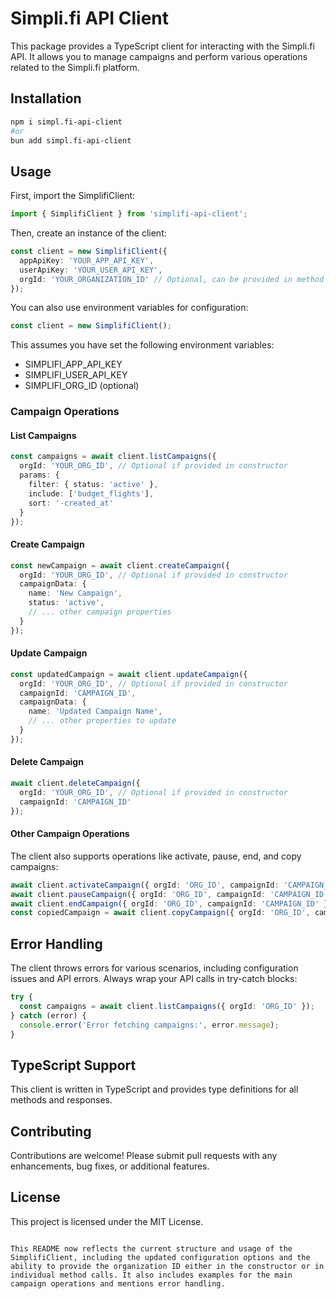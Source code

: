 # Simpli.fi API Client

This package provides a TypeScript client for interacting with the Simpli.fi API. It allows you to manage campaigns and perform various operations related to the Simpli.fi platform.

## Installation

```bash
npm i simpl.fi-api-client
#or 
bun add simpl.fi-api-client
```

## Usage

First, import the SimplifiClient:

```typescript
import { SimplifiClient } from 'simplifi-api-client';
```

Then, create an instance of the client:

```typescript
const client = new SimplifiClient({
  appApiKey: 'YOUR_APP_API_KEY',
  userApiKey: 'YOUR_USER_API_KEY',
  orgId: 'YOUR_ORGANIZATION_ID' // Optional, can be provided in method calls
});
```

You can also use environment variables for configuration:

```typescript
const client = new SimplifiClient();
```

This assumes you have set the following environment variables:
- SIMPLIFI_APP_API_KEY
- SIMPLIFI_USER_API_KEY
- SIMPLIFI_ORG_ID (optional)

### Campaign Operations

#### List Campaigns

```typescript
const campaigns = await client.listCampaigns({
  orgId: 'YOUR_ORG_ID', // Optional if provided in constructor
  params: {
    filter: { status: 'active' },
    include: ['budget_flights'],
    sort: '-created_at'
  }
});
```

#### Create Campaign

```typescript
const newCampaign = await client.createCampaign({
  orgId: 'YOUR_ORG_ID', // Optional if provided in constructor
  campaignData: {
    name: 'New Campaign',
    status: 'active',
    // ... other campaign properties
  }
});
```

#### Update Campaign

```typescript
const updatedCampaign = await client.updateCampaign({
  orgId: 'YOUR_ORG_ID', // Optional if provided in constructor
  campaignId: 'CAMPAIGN_ID',
  campaignData: {
    name: 'Updated Campaign Name',
    // ... other properties to update
  }
});
```

#### Delete Campaign

```typescript
await client.deleteCampaign({
  orgId: 'YOUR_ORG_ID', // Optional if provided in constructor
  campaignId: 'CAMPAIGN_ID'
});
```

#### Other Campaign Operations

The client also supports operations like activate, pause, end, and copy campaigns:

```typescript
await client.activateCampaign({ orgId: 'ORG_ID', campaignId: 'CAMPAIGN_ID' });
await client.pauseCampaign({ orgId: 'ORG_ID', campaignId: 'CAMPAIGN_ID' });
await client.endCampaign({ orgId: 'ORG_ID', campaignId: 'CAMPAIGN_ID' });
const copiedCampaign = await client.copyCampaign({ orgId: 'ORG_ID', campaignId: 'CAMPAIGN_ID' });
```

## Error Handling

The client throws errors for various scenarios, including configuration issues and API errors. Always wrap your API calls in try-catch blocks:

```typescript
try {
  const campaigns = await client.listCampaigns({ orgId: 'ORG_ID' });
} catch (error) {
  console.error('Error fetching campaigns:', error.message);
}
```

## TypeScript Support

This client is written in TypeScript and provides type definitions for all methods and responses.

## Contributing

Contributions are welcome! Please submit pull requests with any enhancements, bug fixes, or additional features.

## License

This project is licensed under the MIT License.
```

This README now reflects the current structure and usage of the SimplifiClient, including the updated configuration options and the ability to provide the organization ID either in the constructor or in individual method calls. It also includes examples for the main campaign operations and mentions error handling.
